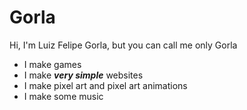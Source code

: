 # Gorla
Hi, I'm Luiz Felipe Gorla, but you can call me only Gorla
- I make games
- I make ***very simple*** websites
- I make pixel art and pixel art animations
- I make some music

<!---
lipe993/lipe993 is a ✨ special ✨ repository because its `README.md` (this file) appears on your GitHub profile.
You can click the Preview link to take a look at your changes.
--->
